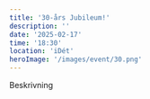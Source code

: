 ```yaml
---
title: '30-års Jubileum!'
description: ''
date: '2025-02-17'
time: '18:30'
location: 'iDét'
heroImage: '/images/event/30.png'
---
```


Beskrivning
